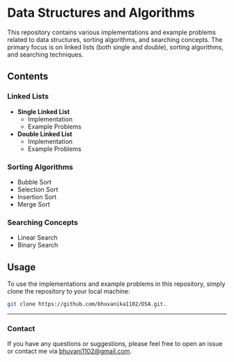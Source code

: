 # Data Structures and Algorithms

This repository contains various implementations and example problems related to data structures, sorting algorithms, and searching concepts. The primary focus is on linked lists (both single and double), sorting algorithms, and searching techniques.

## Contents

### Linked Lists
- **Single Linked List**
  - Implementation
  - Example Problems
- **Double Linked List**
  - Implementation
  - Example Problems

### Sorting Algorithms
- Bubble Sort
- Selection Sort
- Insertion Sort
- Merge Sort

### Searching Concepts
- Linear Search
- Binary Search

## Usage

To use the implementations and example problems in this repository, simply clone the repository to your local machine:

```bash
git clone https://github.com/bhuvanika1102/DSA.git.
```
------
### Contact

If you have any questions or suggestions, please feel free to open an issue or contact me via bhuvani1102@gmail.com.





